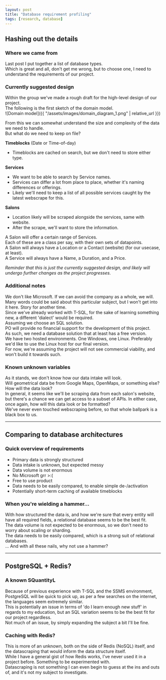 ```yaml
---
layout: post
title: "Database requirement profiling"
tags: [research, database]
---
```


## Hashing out the details
### Where we came from
Last post I put together a list of database types.  
Which is great and all, don't get me wrong, but to choose one, I need to understand the requirements of our project.  


### Currently suggested design
Within the group we've made a rough draft for the high-level design of our project.  
The following is the first sketch of the domain model.  
![Domain model]({{ "/assets/images/domain_diagram_1.png" | relative_url }})

From this we can somewhat understand the size and complexity of the data we need to handle.  
But what do we need to keep on file?  

**Timeblocks** (Date or Time-of-day)  
- Timeblocks are cached on search, but we don't need to store either type.  

**Services**  
- We want to be able to search by Service names.  
- Services can differ a lot from place to place, whether it's naming differences or offerings.  
- Likely we'll need to keep a list of all possible services caught by the latest webscrape for this.  

**Salons**  
- Location likely will be scraped alongside the services, same with website.  
- After the scrape, we'll want to store the information.  

A Salon will offer a certain range of Services.  
Each of these are a class per say, with their own sets of datapoints.  
A Salon will always have a Location or a Contact (website) (for our usecase, at least).  
A Service will always have a Name, a Duration, and a Price.  

_Reminder that this is just the currently suggested design, and likely will undergo further changes as the project progresses._  


### Additional notes
We don't like Microsoft. If we can avoid the company as a whole, we will.  
<span class="note">Many words could be said about this particular subject, but I won't get into it here. Story for another time.</span>  
Since we've already worked with T-SQL, for the sake of learning something new, a different 'dialect' would be required.  
<span class="note">Assuming we choose an SQL solution.</span>  
PO will provide no financial support for the development of this project.  
<span class="note">As such, we need a database solution that at least has a free version.</span>  
We have two hosted environments. One Windows, one Linux. Preferably we'd like to use the Linux host for our final version.  
For now, we're assuming the project will not see commercial viability, and won't build it towards such.  


### Known unknown variables
As it stands, we don't know how our data intake will look.  
Will geometrical data be from Google Maps, OpenMaps, or something else? How will the data look?  
In general, it seems like we'll be scraping data from each salon's website, but there's a chance we can get access to a subset of APIs. In either case, once again, how will this data look or be formatted?  
We've never even touched webscraping before, so that whole ballpark is a black box to us.  

---

## Comparing to database architectures
### Quick overview of requirements
- Primary data is strongly structured  
- Data intake is unknown, but expected messy  
- Data volume is not enormous  
- No Microsoft grr >:(  
- Free to use product  
- Data needs to be easily compared, to enable simple de-/activation  
- Potentially short-term caching of available timeblocks  


### When you're wielding a hammer...
With how structured the data is, and how we're sure that every entity will have all required fields, a relational database seems to be the best fit.  
The data volume is not expected to be enormous, so we don't need to worry about scaling or sharding.  
The data needs to be easily compared, which is a strong suit of relational databases.  
... And with all these nails, why not use a hammer?  

---

## PostgreSQL + Redis?
### A known SQuantityL
Because of previous experience with T-SQL and the SSMS environment, PostgreSQL will be quick to pick up, as per a few searches on the internet, the languages seem extremely similar.  
This is potentially an issue in terms of 'do I learn enough new stuff' in regards to my education, but an SQL variation seems to be the best fit for our project regardless.  
<span class="note">Not much of an issue, by simply expanding the subject a bit I'll be fine.</span>  


### Caching with Redis?
This is more of an unknown, both on the side of Redis (NoSQL) itself, and the datascraping that would inform the data structure itself.  
While I have a general gist of how Redis works, I've never used it in a project before. Something to be experimented with.  
Datascraping is not something I can even begin to guess at the ins and outs of, and it's not my subject to investigate.  